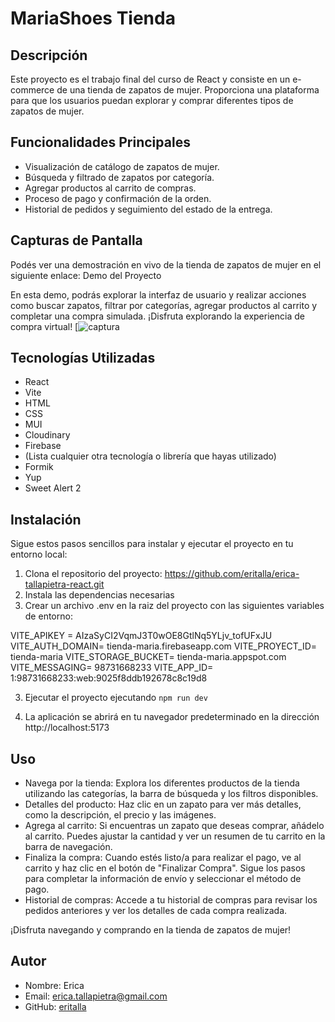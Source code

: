 # MariaShoes Tienda

## Descripción

Este proyecto es el trabajo final del curso de React y consiste en un e-commerce de una tienda de zapatos de mujer. Proporciona una plataforma para que los usuarios puedan explorar y comprar diferentes tipos de zapatos de mujer.

## Funcionalidades Principales

- Visualización de catálogo de zapatos de mujer.
- Búsqueda y filtrado de zapatos por categoría.
- Agregar productos al carrito de compras.
- Proceso de pago y confirmación de la orden.
- Historial de pedidos y seguimiento del estado de la entrega.

## Capturas de Pantalla

Podés ver una demostración en vivo de la tienda de zapatos de mujer en el siguiente enlace: Demo del Proyecto

En esta demo, podrás explorar la interfaz de usuario y realizar acciones como buscar zapatos, filtrar por categorías, agregar productos al carrito y completar una compra simulada. ¡Disfruta explorando la experiencia de compra virtual!
[![captura](https://res.cloudinary.com/dmn255lsq/image/upload/v1689354740/Captura_de_pantalla_2023-07-14_14.09.18_wwezsw.png "captura")

## Tecnologías Utilizadas

- React
- Vite
- HTML
- CSS
- MUI
- Cloudinary
- Firebase
- (Lista cualquier otra tecnología o librería que hayas utilizado)
- Formik
- Yup
- Sweet Alert 2

## Instalación

Sigue estos pasos sencillos para instalar y ejecutar el proyecto en tu entorno local:

1. Clona el repositorio del proyecto:
   https://github.com/eritalla/erica-tallapietra-react.git
2. Instala las dependencias necesarias
3. Crear un archivo .env en la raiz del proyecto con las siguientes variables de entorno:

VITE_APIKEY = AIzaSyCI2VqmJ3T0wOE8GtlNq5YLjv_tofUFxJU
VITE_AUTH_DOMAIN= tienda-maria.firebaseapp.com
VITE_PROYECT_ID= tienda-maria
VITE_STORAGE_BUCKET= tienda-maria.appspot.com
VITE_MESSAGING= 98731668233
VITE_APP_ID= 1:98731668233:web:9025f8ddb192678c8c19d8

3. Ejecutar el proyecto ejecutando `npm run dev`

4. La aplicación se abrirá en tu navegador predeterminado en la dirección http://localhost:5173

## Uso

- Navega por la tienda: Explora los diferentes productos de la tienda utilizando las categorías, la barra de búsqueda y los filtros disponibles.
- Detalles del producto: Haz clic en un zapato para ver más detalles, como la descripción, el precio y las imágenes.
- Agrega al carrito: Si encuentras un zapato que deseas comprar, añádelo al carrito. Puedes ajustar la cantidad y ver un resumen de tu carrito en la barra de navegación.
- Finaliza la compra: Cuando estés listo/a para realizar el pago, ve al carrito y haz clic en el botón de "Finalizar Compra". Sigue los pasos para completar la información de envío y seleccionar el método de pago.
- Historial de compras: Accede a tu historial de compras para revisar los pedidos anteriores y ver los detalles de cada compra realizada.

¡Disfruta navegando y comprando en la tienda de zapatos de mujer!

## Autor

- Nombre: Erica
- Email: erica.tallapietra@gmail.com
- GitHub: [eritalla](https://github.com/eritalla)
